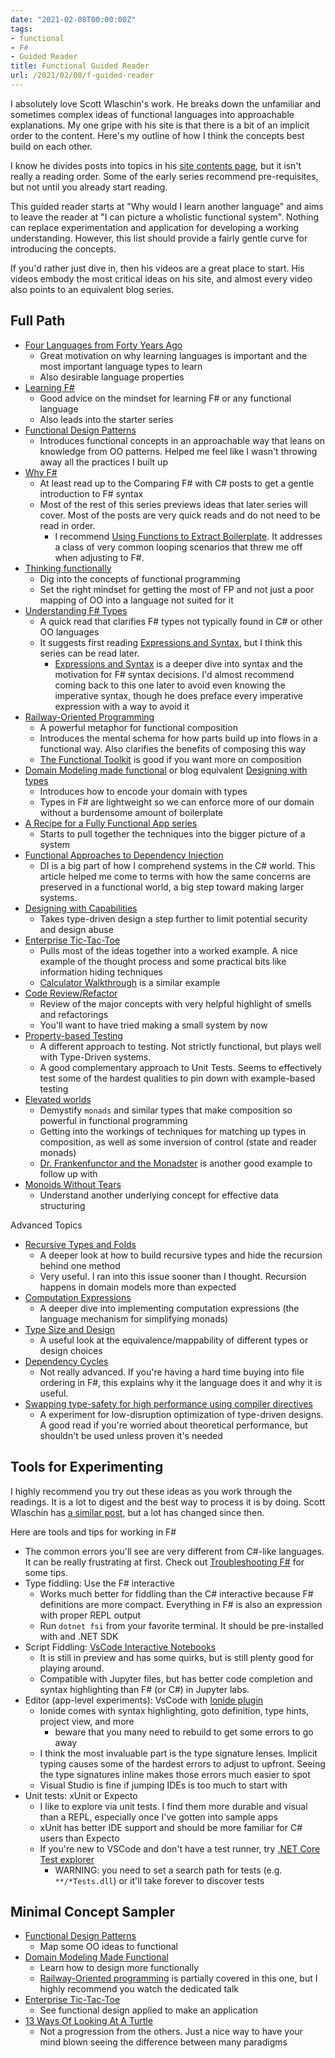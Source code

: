 ```yaml
---
date: "2021-02-08T00:00:00Z"
tags:
- functional
- F#
- Guided Reader
title: Functional Guided Reader
url: /2021/02/08/f-guided-reader
---
```


I absolutely love Scott Wlaschin's work. He breaks down the unfamiliar and sometimes complex ideas of functional languages into approachable explanations. My one gripe with his site is that there is a bit of an implicit order to the content. Here's my outline of how I think the concepts best build on each other. 
<!--more-->

I know he divides posts into topics in his [site contents page](https://fsharpforfunandprofit.com/site-contents/), but it isn't really a reading order. Some of the early series recommend pre-requisites, but not until you already start reading.

This guided reader starts at "Why would I learn another language" and aims to leave the reader at "I can picture a wholistic functional system". Nothing can replace experimentation and application for developing a working understanding. However, this list should provide a fairly gentle curve for introducing the concepts.

If you'd rather just dive in, then his videos are a great place to start. His videos embody the most critical ideas on his site, and almost every video also points to an equivalent blog series.

## Full Path

- [Four Languages from Forty Years Ago](https://www.youtube.com/watch?v=0fpDlAEQio4)
  - Great motivation on why learning languages is important and the most important language types to learn
  - Also desirable language properties
- [Learning F#](https://fsharpforfunandprofit.com/learning-fsharp/)
  - Good advice on the mindset for learning F# or any functional language
  - Also leads into the starter series
- [Functional Design Patterns](https://vimeo.com/113588389)
  - Introduces functional concepts in an approachable way that leans on knowledge from OO patterns. Helped me feel like I wasn't throwing away all the practices I built up
- [Why F#](https://fsharpforfunandprofit.com/series/why-use-fsharp.html)
  - At least read up to the Comparing F# with C# posts to get a gentle introduction to F# syntax
  - Most of the rest of this series previews ideas that later series will cover. Most of the posts are very quick reads and do not need to be read in order.
    - I recommend [Using Functions to Extract Boilerplate](https://fsharpforfunandprofit.com/posts/conciseness-extracting-boilerplate/). It addresses a class of very common looping scenarios that threw me off when adjusting to F#. 
- [Thinking functionally](https://fsharpforfunandprofit.com/posts/thinking-functionally-intro/)
  - Dig into the concepts of functional programming
  - Set the right mindset for getting the most of FP and not just a poor mapping of OO into a language not suited for it
- [Understanding F# Types](https://fsharpforfunandprofit.com/series/understanding-fsharp-types.html)
  - A quick read that clarifies F# types not typically found in C# or other OO languages
  - It suggests first reading [Expressions and Syntax](https://fsharpforfunandprofit.com/series/expressions-and-syntax.html), but I think this series can be read later.
    - [Expressions and Syntax](https://fsharpforfunandprofit.com/series/expressions-and-syntax.html) is a deeper dive into syntax and the motivation for F# syntax decisions. I'd almost recommend coming back to this one later to avoid even knowing the imperative syntax, though he does preface every imperative expression with a way to avoid it
- [Railway-Oriented Programming](https://vimeo.com/113707214)
  - A powerful metaphor for functional composition
  - Introduces the mental schema for how parts build up into flows in a functional way. Also clarifies the benefits of composing this way 
  - [The Functional Toolkit](https://www.youtube.com/watch?v=bK-Tz-GLfOs) is good if you want more on composition
- [Domain Modeling made functional](https://www.youtube.com/watch?v=Up7LcbGZFuo) or blog equivalent [Designing with types](https://fsharpforfunandprofit.com/series/designing-with-types.html)
  - Introduces how to encode your domain with types
  - Types in F# are lightweight so we can enforce more of our domain without a burdensome amount of boilerplate
- [A Recipe for a Fully Functional App series](https://fsharpforfunandprofit.com/posts/recipe-part1/)
  - Starts to pull together the techniques into the bigger picture of a system
- [Functional Approaches to Dependency Injection](https://fsharpforfunandprofit.com/posts/dependency-injection-1/)
  - DI is a big part of how I comprehend systems in the C# world. This article helped me come to terms with how the same concerns are preserved in a functional world, a big step toward making larger systems.
- [Designing with Capabilities](https://vimeo.com/162209391)
  - Takes type-driven design a step further to limit potential security and design abuse
- [Enterprise Tic-Tac-Toe](https://vimeo.com/131196782)
  - Pulls most of the ideas together into a worked example. A nice example of the thought process and some practical bits like information hiding techniques
  - [Calculator Walkthrough](https://fsharpforfunandprofit.com/posts/calculator-design/) is a similar example
- [Code Review/Refactor](https://www.youtube.com/watch?v=nxIRlf4AtcA)
  - Review of the major concepts with very helpful highlight of smells and refactorings
  - You'll want to have tried making a small system by now
- [Property-based Testing](https://fsharpforfunandprofit.com/posts/property-based-testing/)
  - A different approach to testing. Not strictly functional, but plays well with Type-Driven systems. 
  - A good complementary approach to Unit Tests. Seems to effectively test some of the hardest qualities to pin down with example-based testing 
- [Elevated worlds](https://fsharpforfunandprofit.com/posts/elevated-world/)
  - Demystify `monads` and similar types that make composition so powerful in functional programming
  - Getting into the workings of techniques for matching up types in composition, as well as some inversion of control (state and reader monads)
  - [Dr. Frankenfunctor and the Monadster](https://vimeo.com/162054542) is another good example to follow up with 
- [Monoids Without Tears](https://fsharpforfunandprofit.com/posts/monoids-without-tears/)
  - Understand another underlying concept for effective data structuring

Advanced Topics
- [Recursive Types and Folds](https://fsharpforfunandprofit.com/series/recursive-types-and-folds.html)
  - A deeper look at how to build recursive types and hide the recursion behind one method
  - Very useful. I ran into this issue sooner than I thought. Recursion happens in domain models more than expected
- [Computation Expressions](https://fsharpforfunandprofit.com/series/computation-expressions.html)
  - A deeper dive into implementing computation expressions (the language mechanism for simplifying monads)
- [Type Size and Design](https://fsharpforfunandprofit.com/posts/type-size-and-design/)
  - A useful look at the equivalence/mappability of different types or design choices
- [Dependency Cycles](https://fsharpforfunandprofit.com/series/dependency-cycles.html)
  - Not really advanced. If you're having a hard time buying into file ordering in F#, this explains why it the language does it and why it is useful.
- [Swapping type-safety for high performance using compiler directives](https://fsharpforfunandprofit.com/posts/typesafe-performance-with-compiler-directives/)
  - A experiment for low-disruption optimization of type-driven designs. A good read if you're worried about theoretical performance, but shouldn't be used unless proven it's needed

## Tools for Experimenting
I highly recommend you try out these ideas as you work through the readings. It is a lot to digest and the best way to process it is by doing.
Scott Wlaschin has [a similar post](https://fsharpforfunandprofit.com/installing-and-using/), but a lot has changed since then.


Here are tools and tips for working in F#
- The common errors you'll see are very different from C#-like languages. It can be really frustrating at first. Check out [Troubleshooting F#](https://fsharpforfunandprofit.com/troubleshooting-fsharp/) for some tips.
- Type fiddling: Use the F# interactive
  - Works much better for fiddling than the C# interactive because F# definitions are more compact. Everything in F# is also an expression with proper REPL output
  - Run `dotnet fsi` from your favorite terminal. It should be pre-installed with and .NET SDK
- Script Fiddling: [VsCode Interactive Notebooks](https://marketplace.visualstudio.com/items?itemName=ms-dotnettools.dotnet-interactive-vscode)
  - It is still in preview and has some quirks, but is still plenty good for playing around. 
  - Compatible with Jupyter files, but has better code completion and syntax highlighting than F# (or C#) in Jupyter labs.
- Editor (app-level experiments): VsCode with [Ionide plugin](https://marketplace.visualstudio.com/items?itemName=Ionide.Ionide-fsharp)
  - Ionide comes with syntax highlighting, goto definition, type hints, project view, and more
    - beware that you many need to rebuild to get some errors to go away
  - I think the most invaluable part is the type signature lenses. Implicit typing causes some of the hardest errors to adjust to upfront. Seeing the type signatures inline makes those errors much easier to spot
  - Visual Studio is fine if jumping IDEs is too much to start with
- Unit tests: xUnit or Expecto
  - I like to explore via unit tests. I find them more durable and visual than a REPL, especially once I've gotten into sample apps
  - xUnit has better IDE support and should be more familiar for C# users than Expecto
  - If you're new to VSCode and don't have a test runner, try [.NET Core Test explorer](https://marketplace.visualstudio.com/items?itemName=derivitec-ltd.vscode-dotnet-adapter)
    - WARNING: you need to set a search path for tests (e.g. `**/*Tests.dll`) or it'll take forever to discover tests



## Minimal Concept Sampler
- [Functional Design Patterns](https://www.youtube.com/watch?v=E8I19uA-wGY)
  - Map some OO ideas to functional 
- [Domain Modeling Made Functional](https://www.youtube.com/watch?v=Up7LcbGZFuo)
  - Learn how to design more functionally
  - [Railway-Oriented programming](https://vimeo.com/113707214) is partially covered in this one, but I highly recommend you watch the dedicated talk
- [Enterprise Tic-Tac-Toe](https://vimeo.com/131196782)
  - See functional design applied to make an application
- [13 Ways Of Looking At A Turtle](https://www.youtube.com/watch?v=AG3KuqDbmhM)
  - Not a progression from the others. Just a nice way to have your mind blown seeing the difference between many paradigms



